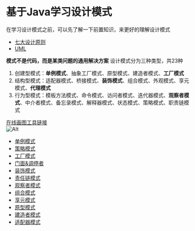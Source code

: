 # 基于Java学习设计模式

在学习设计模式之前，可以先了解一下前置知识，来更好的理解设计模式
- [七大设计原则](设计模式/七大设计原则/)
- [UML](设计模式/UML/)

**模式不是代码，而是某类问题的通用解决方案**
设计模式分为三种类型，共23种
1. 创建型模式：**单例模式**、抽象工厂模式、原型模式、建造者模式、**工厂模式**
2. 结构型模式：适配器模式、桥接模式、**装饰模式**、组合模式、外观模式、享元模式、**代理模式**
3. 行为型模式：模板方法模式、命令模式、访问者模式、迭代器模式、**观察者模式**、中介者模式、备忘录模式、解释器模式、状态模式、策略模式、职责链模式

[在线画图工具链接](https://www.processon.com/i/5e0d9502e4b02086237ce4f8)   
![Alt](http://assets.processon.com/chart_image/5ee4e82de0b34d4dba39164d.png)     

- [单例模式](设计模式/单例模式/)
- [策略模式](设计模式/策略模式/)
- [工厂模式](设计模式/工厂模式/)
- [门面&调停者](设计模式/门面&调停者/)
- [装饰模式](设计模式/装饰模式/)
- [责任链模式](设计模式/责任链模式/)
- [观察者模式](设计模式/观察者模式/)
- [组合模式](设计模式/组合模式/)
- [享元模式](设计模式/享元模式/)
- [原型模式](设计模式/原型模式/)
- [建造者模式](设计模式/建造者模式/)
- [适配器模式](设计模式/适配器模式/)
